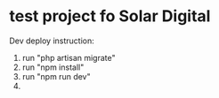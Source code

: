 # test project fo Solar Digital
Dev deploy instruction:
1. run "php artisan migrate"
2. run "npm install"
3. run "npm run dev"
4. 